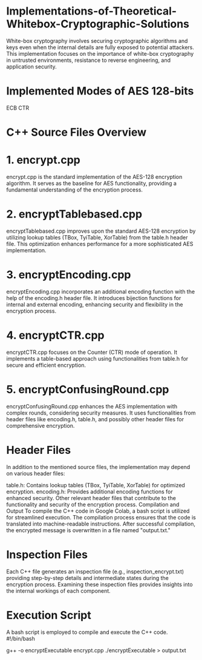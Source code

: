# Implementations-of-Theoretical-Whitebox-Cryptographic-Solutions

White-box cryptography involves securing cryptographic algorithms and keys even when the internal details are fully exposed to potential attackers. This implementation focuses on the importance of white-box cryptography in untrusted environments, resistance to reverse engineering, and application security.

# Implemented Modes of AES 128-bits
ECB
CTR

# C++ Source Files Overview
# 1. encrypt.cpp
encrypt.cpp is the standard implementation of the AES-128 encryption algorithm. It serves as the baseline for AES functionality, providing a fundamental understanding of the encryption process.

# 2. encryptTablebased.cpp
encryptTablebased.cpp improves upon the standard AES-128 encryption by utilizing lookup tables (TBox, TyiTable, XorTable) from the table.h header file. This optimization enhances performance for a more sophisticated AES implementation.

# 3. encryptEncoding.cpp
encryptEncoding.cpp incorporates an additional encoding function with the help of the encoding.h header file. It introduces bijection functions for internal and external encoding, enhancing security and flexibility in the encryption process.

# 4. encryptCTR.cpp
encryptCTR.cpp focuses on the Counter (CTR) mode of operation. It implements a table-based approach using functionalities from table.h for secure and efficient encryption.

# 5. encryptConfusingRound.cpp
encryptConfusingRound.cpp enhances the AES implementation with complex rounds, considering security measures. It uses functionalities from header files like encoding.h, table.h, and possibly other header files for comprehensive encryption.

# Header Files
In addition to the mentioned source files, the implementation may depend on various header files:

table.h: Contains lookup tables (TBox, TyiTable, XorTable) for optimized encryption.
encoding.h: Provides additional encoding functions for enhanced security.
Other relevant header files that contribute to the functionality and security of the encryption process.
Compilation and Output
To compile the C++ code in Google Colab, a bash script is utilized for streamlined execution. The compilation process ensures that the code is translated into machine-readable instructions. After successful compilation, the encrypted message is overwritten in a file named "output.txt."

# Inspection Files
Each C++ file generates an inspection file (e.g., inspection_encrypt.txt) providing step-by-step details and intermediate states during the encryption process. Examining these inspection files provides insights into the internal workings of each component.


# Execution Script
A bash script is employed to compile and execute the C++ code. 
#!/bin/bash

g++ -o encryptExecutable encrypt.cpp
./encryptExecutable > output.txt
